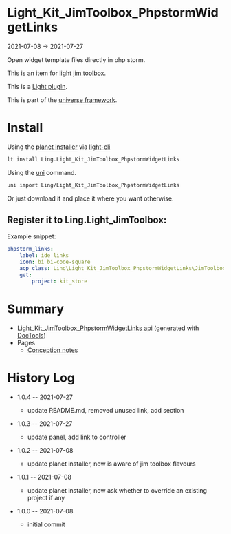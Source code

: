 Light_Kit_JimToolbox_PhpstormWidgetLinks
===========
2021-07-08 -> 2021-07-27



Open widget template files directly in php storm.

This is an item for [light jim toolbox](https://github.com/lingtalfi/Light_JimToolbox).




This is a [Light plugin](https://github.com/lingtalfi/Light/blob/master/doc/pages/plugin.md).

This is part of the [universe framework](https://github.com/karayabin/universe-snapshot).


Install
==========

Using the [planet installer](https://github.com/lingtalfi/Light_PlanetInstaller) via [light-cli](https://github.com/lingtalfi/Light_Cli)
```bash
lt install Ling.Light_Kit_JimToolbox_PhpstormWidgetLinks
```

Using the [uni](https://github.com/lingtalfi/universe-naive-importer) command.
```bash
uni import Ling/Light_Kit_JimToolbox_PhpstormWidgetLinks
```

Or just download it and place it where you want otherwise.




Register it to Ling.Light_JimToolbox:
------

Example snippet:

```yaml
phpstorm_links: 
    label: ide links
    icon: bi bi-code-square
    acp_class: Ling\Light_Kit_JimToolbox_PhpstormWidgetLinks\JimToolbox\PhpstormWidgetLinksToolbox
    get: 
        project: kit_store

```





Summary
===========
- [Light_Kit_JimToolbox_PhpstormWidgetLinks api](https://github.com/lingtalfi/Light_Kit_JimToolbox_PhpstormWidgetLinks/blob/master/doc/api/Ling/Light_Kit_JimToolbox_PhpstormWidgetLinks.md) (generated with [DocTools](https://github.com/lingtalfi/DocTools))
- Pages
    - [Conception notes](https://github.com/lingtalfi/Light_Kit_JimToolbox_PhpstormWidgetLinks/blob/master/doc/pages/conception-notes.md)






History Log
=============

- 1.0.4 -- 2021-07-27

    - update README.md, removed unused link, add section
  
- 1.0.3 -- 2021-07-27

    - update panel, add link to controller  
  
- 1.0.2 -- 2021-07-08

    - update planet installer, now is aware of jim toolbox flavours  
  
- 1.0.1 -- 2021-07-08

    - update planet installer, now ask whether to override an existing project if any 
  
- 1.0.0 -- 2021-07-08

    - initial commit